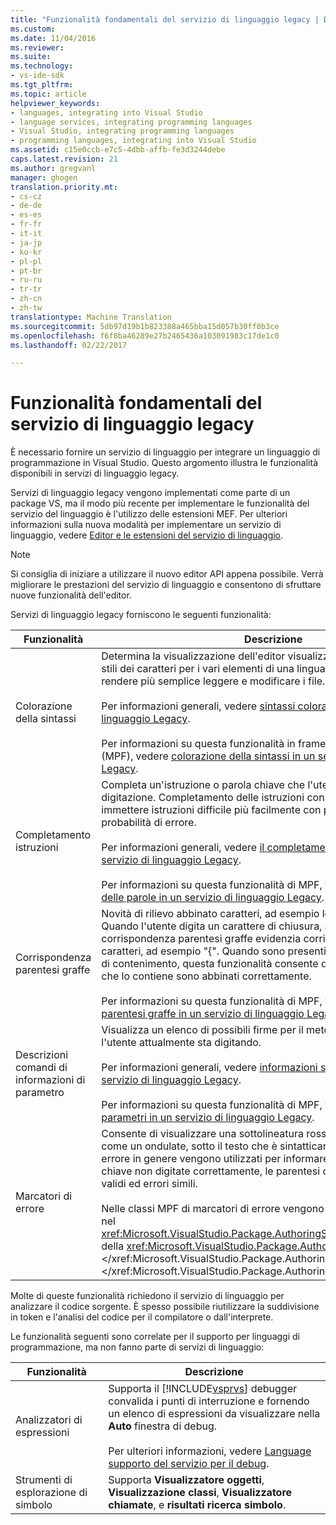 ```yaml
---
title: "Funzionalità fondamentali del servizio di linguaggio legacy | Documenti di Microsoft"
ms.custom: 
ms.date: 11/04/2016
ms.reviewer: 
ms.suite: 
ms.technology:
- vs-ide-sdk
ms.tgt_pltfrm: 
ms.topic: article
helpviewer_keywords:
- languages, integrating into Visual Studio
- language services, integrating programming languages
- Visual Studio, integrating programming languages
- programming languages, integrating into Visual Studio
ms.assetid: c15e0ccb-e7c5-4dbb-affb-fe3d3244debe
caps.latest.revision: 21
ms.author: gregvanl
manager: ghogen
translation.priority.mt:
- cs-cz
- de-de
- es-es
- fr-fr
- it-it
- ja-jp
- ko-kr
- pl-pl
- pt-br
- ru-ru
- tr-tr
- zh-cn
- zh-tw
translationtype: Machine Translation
ms.sourcegitcommit: 5db97d19b1b823388a465bba15d057b30ff0b3ce
ms.openlocfilehash: f6f8ba46289e27b2465436a103091983c17de1c0
ms.lasthandoff: 02/22/2017

---
```

# <a name="legacy-language-service-essentials"></a>Funzionalità fondamentali del servizio di linguaggio legacy
È necessario fornire un servizio di linguaggio per integrare un linguaggio di programmazione in Visual Studio. Questo argomento illustra le funzionalità disponibili in servizi di linguaggio legacy.  
  
 Servizi di linguaggio legacy vengono implementati come parte di un package VS, ma il modo più recente per implementare le funzionalità del servizio del linguaggio è l'utilizzo delle estensioni MEF. Per ulteriori informazioni sulla nuova modalità per implementare un servizio di linguaggio, vedere [Editor e le estensioni del servizio di linguaggio](../../extensibility/editor-and-language-service-extensions.md).  
  
> [!NOTE]
>  Si consiglia di iniziare a utilizzare il nuovo editor API appena possibile. Verrà migliorare le prestazioni del servizio di linguaggio e consentono di sfruttare nuove funzionalità dell'editor.  
  
 Servizi di linguaggio legacy forniscono le seguenti funzionalità:  
  
|Funzionalità|Descrizione|  
|-------------|-----------------|  
|Colorazione della sintassi|Determina la visualizzazione dell'editor visualizzare diversi colori e gli stili dei caratteri per i vari elementi di una lingua. Questa distinzione può rendere più semplice leggere e modificare i file.<br /><br /> Per informazioni generali, vedere [sintassi colorazione in un servizio di linguaggio Legacy](../../extensibility/internals/syntax-coloring-in-a-legacy-language-service.md).<br /><br /> Per informazioni su questa funzionalità in framework pacchetto gestito (MPF), vedere [colorazione della sintassi in un servizio di linguaggio Legacy](../../extensibility/internals/syntax-colorizing-in-a-legacy-language-service.md).|  
|Completamento istruzioni|Completa un'istruzione o parola chiave che l'utente ha avviato la digitazione. Completamento delle istruzioni consente agli utenti di immettere istruzioni difficile più facilmente con più rapido e meno probabilità di errore.<br /><br /> Per informazioni generali, vedere [il completamento delle istruzioni in un servizio di linguaggio Legacy](../../extensibility/internals/statement-completion-in-a-legacy-language-service.md).<br /><br /> Per informazioni su questa funzionalità di MPF, vedere [il completamento delle parole in un servizio di linguaggio Legacy](../../extensibility/internals/word-completion-in-a-legacy-language-service.md).|  
|Corrispondenza parentesi graffe|Novità di rilievo abbinato caratteri, ad esempio le parentesi graffe. Quando l'utente digita un carattere di chiusura, ad esempio "}", corrispondenza parentesi graffe evidenzia corrispondente aprire caratteri, ad esempio "{". Quando sono presenti diversi livelli di caratteri di contenimento, questa funzionalità consente di verificare che i caratteri che lo contiene sono abbinati correttamente.<br /><br /> Per informazioni su questa funzionalità di MPF, vedere [corrispondenza parentesi graffe in un servizio di linguaggio Legacy](../../extensibility/internals/brace-matching-in-a-legacy-language-service.md).|  
|Descrizioni comandi di informazioni di parametro|Visualizza un elenco di possibili firme per il metodo di overload che l'utente attualmente sta digitando.<br /><br /> Per informazioni generali, vedere [informazioni sui parametri in un servizio di linguaggio Legacy](../../extensibility/internals/parameter-info-in-a-legacy-language-service1.md).<br /><br /> Per informazioni su questa funzionalità di MPF, vedere [informazioni sui parametri in un servizio di linguaggio Legacy](../../extensibility/internals/parameter-info-in-a-legacy-language-service2.md).|  
|Marcatori di errore|Consente di visualizzare una sottolineatura rossa ondulata, noto anche come un ondulate, sotto il testo che è sintatticamente errato. Marcatori di errore in genere vengono utilizzati per informare gli utenti delle parole chiave non digitate correttamente, le parentesi chiuse, caratteri non validi ed errori simili.<br /><br /> Nelle classi MPF di marcatori di errore vengono gestiti automaticamente nel <xref:Microsoft.VisualStudio.Package.AuthoringSink.AddError%2A>metodo della <xref:Microsoft.VisualStudio.Package.AuthoringSink>classe.</xref:Microsoft.VisualStudio.Package.AuthoringSink> </xref:Microsoft.VisualStudio.Package.AuthoringSink.AddError%2A>|  
  
 Molte di queste funzionalità richiedono il servizio di linguaggio per analizzare il codice sorgente. È spesso possibile riutilizzare la suddivisione in token e l'analisi del codice per il compilatore o dall'interprete.  
  
 Le funzionalità seguenti sono correlate per il supporto per linguaggi di programmazione, ma non fanno parte di servizi di linguaggio:  
  
|Funzionalità|Descrizione|  
|-------------|-----------------|  
|Analizzatori di espressioni|Supporta il [!INCLUDE[vsprvs](../../code-quality/includes/vsprvs_md.md)] debugger convalida i punti di interruzione e fornendo un elenco di espressioni da visualizzare nella **Auto** finestra di debug.<br /><br /> Per ulteriori informazioni, vedere [Language supporto del servizio per il debug](../../extensibility/internals/language-service-support-for-debugging.md).|  
|Strumenti di esplorazione di simbolo|Supporta **Visualizzatore oggetti**, **Visualizzazione classi**, **Visualizzatore chiamate**, e **risultati ricerca simbolo**.|
